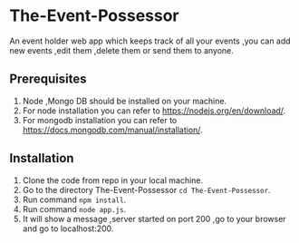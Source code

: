 # The-Event-Possessor
An event holder web app which keeps track of all your events ,you can add new events ,edit them ,delete them or send them to anyone.

## Prerequisites
1. Node ,Mongo DB should be installed on your machine.
2. For node installation you can refer to https://nodejs.org/en/download/.
3. For mongodb installation you can refer to https://docs.mongodb.com/manual/installation/.

## Installation
1. Clone the code from repo in your local machine.
2. Go to the directory The-Event-Possessor  ```cd The-Event-Possessor```.
3. Run command ```npm install```.
4. Run command ```node app.js```.
5. It will show a message ,server started on port 200 ,go to your browser and go to localhost:200.
